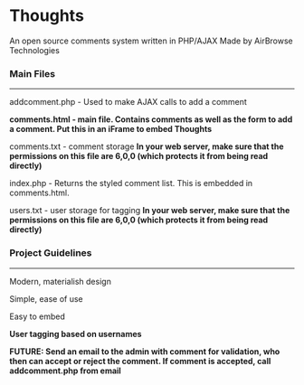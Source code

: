 # Thoughts
An open source comments system written in PHP/AJAX
Made by AirBrowse Technologies

### Main Files 
<hr>
addcomment.php - Used to make AJAX calls to add a comment

**comments.html - main file. Contains comments as well as the form to add a comment. Put this in an iFrame to embed Thoughts**

comments.txt - comment storage **In your web server, make sure that the permissions on this file are 6,0,0 (which protects it from being read directly)**

index.php - Returns the styled comment list. This is embedded in comments.html.

users.txt - user storage for tagging  **In your web server, make sure that the permissions on this file are 6,0,0 (which protects it from being read directly)**

### Project Guidelines
<hr>
Modern, materialish design

Simple, ease of use

Easy to embed

**User tagging based on usernames**

**FUTURE: Send an email to the admin with comment for validation, who then can accept or reject the comment. If comment is accepted, call addcomment.php from email**
